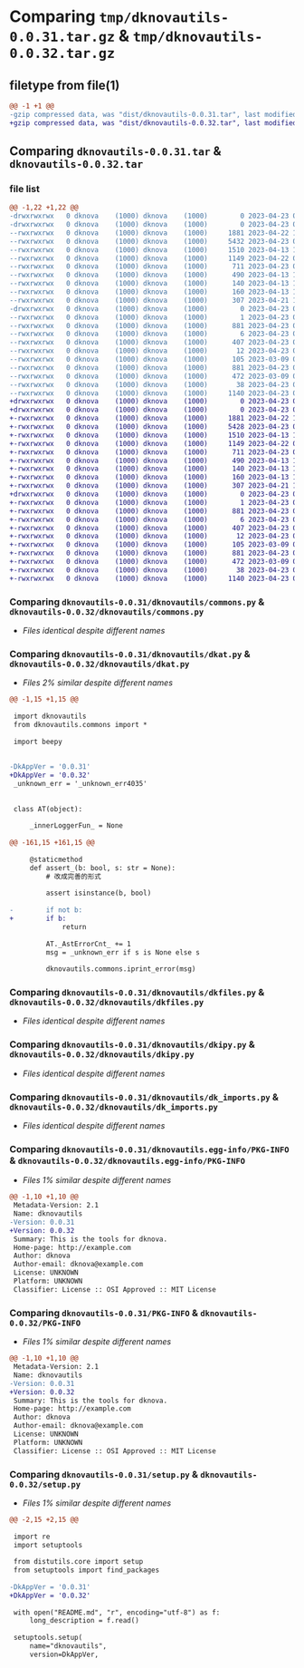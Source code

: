 # Comparing `tmp/dknovautils-0.0.31.tar.gz` & `tmp/dknovautils-0.0.32.tar.gz`

## filetype from file(1)

```diff
@@ -1 +1 @@
-gzip compressed data, was "dist/dknovautils-0.0.31.tar", last modified: Sun Apr 23 05:56:10 2023, max compression
+gzip compressed data, was "dist/dknovautils-0.0.32.tar", last modified: Sun Apr 23 08:36:11 2023, max compression
```

## Comparing `dknovautils-0.0.31.tar` & `dknovautils-0.0.32.tar`

### file list

```diff
@@ -1,22 +1,22 @@
-drwxrwxrwx   0 dknova    (1000) dknova    (1000)        0 2023-04-23 05:56:10.000000 dknovautils-0.0.31/
-drwxrwxrwx   0 dknova    (1000) dknova    (1000)        0 2023-04-23 05:56:10.000000 dknovautils-0.0.31/dknovautils/
--rwxrwxrwx   0 dknova    (1000) dknova    (1000)     1881 2023-04-22 16:09:58.000000 dknovautils-0.0.31/dknovautils/commons.py
--rwxrwxrwx   0 dknova    (1000) dknova    (1000)     5432 2023-04-23 05:56:06.000000 dknovautils-0.0.31/dknovautils/dkat.py
--rwxrwxrwx   0 dknova    (1000) dknova    (1000)     1510 2023-04-13 12:40:40.000000 dknovautils-0.0.31/dknovautils/dkfiles.py
--rwxrwxrwx   0 dknova    (1000) dknova    (1000)     1149 2023-04-22 02:58:52.000000 dknovautils-0.0.31/dknovautils/dkipy.py
--rwxrwxrwx   0 dknova    (1000) dknova    (1000)      711 2023-04-23 05:56:06.000000 dknovautils-0.0.31/dknovautils/dk_imports.py
--rwxrwxrwx   0 dknova    (1000) dknova    (1000)      490 2023-04-13 12:40:48.000000 dknovautils-0.0.31/dknovautils/example.py
--rwxrwxrwx   0 dknova    (1000) dknova    (1000)      140 2023-04-13 15:12:06.000000 dknovautils-0.0.31/dknovautils/myadd.py
--rwxrwxrwx   0 dknova    (1000) dknova    (1000)      160 2023-04-13 15:11:54.000000 dknovautils-0.0.31/dknovautils/mysubtract.py
--rwxrwxrwx   0 dknova    (1000) dknova    (1000)      307 2023-04-21 15:52:41.000000 dknovautils-0.0.31/dknovautils/__init__.py
-drwxrwxrwx   0 dknova    (1000) dknova    (1000)        0 2023-04-23 05:56:10.000000 dknovautils-0.0.31/dknovautils.egg-info/
--rwxrwxrwx   0 dknova    (1000) dknova    (1000)        1 2023-04-23 05:56:09.000000 dknovautils-0.0.31/dknovautils.egg-info/dependency_links.txt
--rwxrwxrwx   0 dknova    (1000) dknova    (1000)      881 2023-04-23 05:56:09.000000 dknovautils-0.0.31/dknovautils.egg-info/PKG-INFO
--rwxrwxrwx   0 dknova    (1000) dknova    (1000)        6 2023-04-23 05:56:09.000000 dknovautils-0.0.31/dknovautils.egg-info/requires.txt
--rwxrwxrwx   0 dknova    (1000) dknova    (1000)      407 2023-04-23 05:56:09.000000 dknovautils-0.0.31/dknovautils.egg-info/SOURCES.txt
--rwxrwxrwx   0 dknova    (1000) dknova    (1000)       12 2023-04-23 05:56:09.000000 dknovautils-0.0.31/dknovautils.egg-info/top_level.txt
--rwxrwxrwx   0 dknova    (1000) dknova    (1000)      105 2023-03-09 04:32:08.000000 dknovautils-0.0.31/LICENSE
--rwxrwxrwx   0 dknova    (1000) dknova    (1000)      881 2023-04-23 05:56:10.000000 dknovautils-0.0.31/PKG-INFO
--rwxrwxrwx   0 dknova    (1000) dknova    (1000)      472 2023-03-09 06:46:27.000000 dknovautils-0.0.31/README.md
--rwxrwxrwx   0 dknova    (1000) dknova    (1000)       38 2023-04-23 05:56:10.000000 dknovautils-0.0.31/setup.cfg
--rwxrwxrwx   0 dknova    (1000) dknova    (1000)     1140 2023-04-23 05:56:06.000000 dknovautils-0.0.31/setup.py
+drwxrwxrwx   0 dknova    (1000) dknova    (1000)        0 2023-04-23 08:36:11.000000 dknovautils-0.0.32/
+drwxrwxrwx   0 dknova    (1000) dknova    (1000)        0 2023-04-23 08:36:11.000000 dknovautils-0.0.32/dknovautils/
+-rwxrwxrwx   0 dknova    (1000) dknova    (1000)     1881 2023-04-22 16:09:58.000000 dknovautils-0.0.32/dknovautils/commons.py
+-rwxrwxrwx   0 dknova    (1000) dknova    (1000)     5428 2023-04-23 08:36:10.000000 dknovautils-0.0.32/dknovautils/dkat.py
+-rwxrwxrwx   0 dknova    (1000) dknova    (1000)     1510 2023-04-13 12:40:40.000000 dknovautils-0.0.32/dknovautils/dkfiles.py
+-rwxrwxrwx   0 dknova    (1000) dknova    (1000)     1149 2023-04-22 02:58:52.000000 dknovautils-0.0.32/dknovautils/dkipy.py
+-rwxrwxrwx   0 dknova    (1000) dknova    (1000)      711 2023-04-23 08:36:10.000000 dknovautils-0.0.32/dknovautils/dk_imports.py
+-rwxrwxrwx   0 dknova    (1000) dknova    (1000)      490 2023-04-13 12:40:48.000000 dknovautils-0.0.32/dknovautils/example.py
+-rwxrwxrwx   0 dknova    (1000) dknova    (1000)      140 2023-04-13 15:12:06.000000 dknovautils-0.0.32/dknovautils/myadd.py
+-rwxrwxrwx   0 dknova    (1000) dknova    (1000)      160 2023-04-13 15:11:54.000000 dknovautils-0.0.32/dknovautils/mysubtract.py
+-rwxrwxrwx   0 dknova    (1000) dknova    (1000)      307 2023-04-21 15:52:41.000000 dknovautils-0.0.32/dknovautils/__init__.py
+drwxrwxrwx   0 dknova    (1000) dknova    (1000)        0 2023-04-23 08:36:11.000000 dknovautils-0.0.32/dknovautils.egg-info/
+-rwxrwxrwx   0 dknova    (1000) dknova    (1000)        1 2023-04-23 08:36:10.000000 dknovautils-0.0.32/dknovautils.egg-info/dependency_links.txt
+-rwxrwxrwx   0 dknova    (1000) dknova    (1000)      881 2023-04-23 08:36:10.000000 dknovautils-0.0.32/dknovautils.egg-info/PKG-INFO
+-rwxrwxrwx   0 dknova    (1000) dknova    (1000)        6 2023-04-23 08:36:10.000000 dknovautils-0.0.32/dknovautils.egg-info/requires.txt
+-rwxrwxrwx   0 dknova    (1000) dknova    (1000)      407 2023-04-23 08:36:10.000000 dknovautils-0.0.32/dknovautils.egg-info/SOURCES.txt
+-rwxrwxrwx   0 dknova    (1000) dknova    (1000)       12 2023-04-23 08:36:10.000000 dknovautils-0.0.32/dknovautils.egg-info/top_level.txt
+-rwxrwxrwx   0 dknova    (1000) dknova    (1000)      105 2023-03-09 04:32:08.000000 dknovautils-0.0.32/LICENSE
+-rwxrwxrwx   0 dknova    (1000) dknova    (1000)      881 2023-04-23 08:36:11.000000 dknovautils-0.0.32/PKG-INFO
+-rwxrwxrwx   0 dknova    (1000) dknova    (1000)      472 2023-03-09 06:46:27.000000 dknovautils-0.0.32/README.md
+-rwxrwxrwx   0 dknova    (1000) dknova    (1000)       38 2023-04-23 08:36:11.000000 dknovautils-0.0.32/setup.cfg
+-rwxrwxrwx   0 dknova    (1000) dknova    (1000)     1140 2023-04-23 08:36:10.000000 dknovautils-0.0.32/setup.py
```

### Comparing `dknovautils-0.0.31/dknovautils/commons.py` & `dknovautils-0.0.32/dknovautils/commons.py`

 * *Files identical despite different names*

### Comparing `dknovautils-0.0.31/dknovautils/dkat.py` & `dknovautils-0.0.32/dknovautils/dkat.py`

 * *Files 2% similar despite different names*

```diff
@@ -1,15 +1,15 @@
 
 import dknovautils
 from dknovautils.commons import *
 
 import beepy
 
 
-DkAppVer = '0.0.31'
+DkAppVer = '0.0.32'
 _unknown_err = '_unknown_err4035'
 
 
 class AT(object):
 
     _innerLoggerFun_ = None
 
@@ -161,15 +161,15 @@
 
     @staticmethod
     def assert_(b: bool, s: str = None):
         # 改成完善的形式
 
         assert isinstance(b, bool)
 
-        if not b:
+        if b:
             return
 
         AT._AstErrorCnt_ += 1
         msg = _unknown_err if s is None else s
 
         dknovautils.commons.iprint_error(msg)
```

### Comparing `dknovautils-0.0.31/dknovautils/dkfiles.py` & `dknovautils-0.0.32/dknovautils/dkfiles.py`

 * *Files identical despite different names*

### Comparing `dknovautils-0.0.31/dknovautils/dkipy.py` & `dknovautils-0.0.32/dknovautils/dkipy.py`

 * *Files identical despite different names*

### Comparing `dknovautils-0.0.31/dknovautils/dk_imports.py` & `dknovautils-0.0.32/dknovautils/dk_imports.py`

 * *Files identical despite different names*

### Comparing `dknovautils-0.0.31/dknovautils.egg-info/PKG-INFO` & `dknovautils-0.0.32/dknovautils.egg-info/PKG-INFO`

 * *Files 1% similar despite different names*

```diff
@@ -1,10 +1,10 @@
 Metadata-Version: 2.1
 Name: dknovautils
-Version: 0.0.31
+Version: 0.0.32
 Summary: This is the tools for dknova.
 Home-page: http://example.com
 Author: dknova
 Author-email: dknova@example.com
 License: UNKNOWN
 Platform: UNKNOWN
 Classifier: License :: OSI Approved :: MIT License
```

### Comparing `dknovautils-0.0.31/PKG-INFO` & `dknovautils-0.0.32/PKG-INFO`

 * *Files 1% similar despite different names*

```diff
@@ -1,10 +1,10 @@
 Metadata-Version: 2.1
 Name: dknovautils
-Version: 0.0.31
+Version: 0.0.32
 Summary: This is the tools for dknova.
 Home-page: http://example.com
 Author: dknova
 Author-email: dknova@example.com
 License: UNKNOWN
 Platform: UNKNOWN
 Classifier: License :: OSI Approved :: MIT License
```

### Comparing `dknovautils-0.0.31/setup.py` & `dknovautils-0.0.32/setup.py`

 * *Files 1% similar despite different names*

```diff
@@ -2,15 +2,15 @@
 
 import re
 import setuptools
 
 from distutils.core import setup
 from setuptools import find_packages
 
-DkAppVer = '0.0.31'
+DkAppVer = '0.0.32'
 
 with open("README.md", "r", encoding="utf-8") as f:
     long_description = f.read()
 
 setuptools.setup(
     name="dknovautils",
     version=DkAppVer,
```

